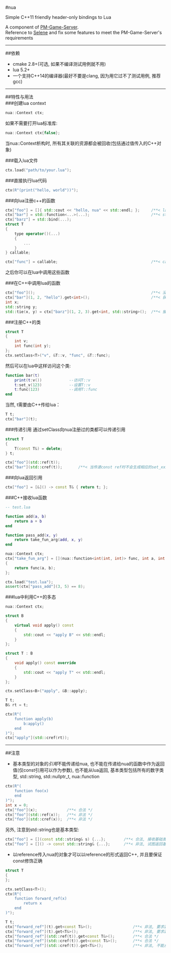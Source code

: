 #nua

Simple C++11 friendly header-only bindings to Lua  

A component of [PM-Game-Server](https://github.com/lucklove/PM-Game-Server).   
Reference to [Selene](https://github.com/jeremyong/Selene) and fix some features to meet the PM-Game-Server's requirements   

---

##依赖
- cmake 2.8+(可选, 如果不编译测试用例就不用)  
- lua 5.2+  
- 一个支持C++14的编译器(最好不要是clang, 因为用它过不了测试用例, 推荐gcc)  

---

##特性与用法  
###创建lua context  
```c++
nua::Context ctx;
```
如果不需要打开lua标准库:  
```c++
nua::Context ctx{false};
```  
当nua::Context析构时, 所有其关联的资源都会被回收(包括通过值传入的C++对象)   

###载入lua文件  
```c++
ctx.load("path/to/your.lua");
```

###直接执行lua代码  
```c++
ctx(R"(print("hello, world"))");
```

###向lua注册c++的函数  
``` c++
ctx["foo"] = []{ std::cout << "hello, nua" << std::endl; };     /**< lambda */
ctx["bar"] = std::function<...>(...);                           /**< stl function */
ctx["barz"] = std::bind(...);                                    
struct T
{
    type operator()(...)
    {
        ...
    }
} callable;

ctx["func"] = callable;                                         /**< callable object */
```  
之后你可以在lua中调用这些函数  

###在C++中调用lua的函数  
```c++
ctx["foo"]();                                                   /**< 没有返回值和参数 */
ctx["bar"](1, 2, "hello").get<int>();                           /**< 获取int返回值 */
int x;
std::string y;
std::tie(x, y) = ctx["barz"](1, 2, 3).get<int, std::string>();  /**< 接收多返回值 */
```

###注册C++的类  
```c++
struct T
{
    int v;
    int func(int y);
};
ctx.setClass<T>("v", &T::v, "func", &T::func);
```
然后可以在lua中这样访问这个类:
```lua
function bar(t)
    print(t:v())            --访问T::v
    t:set_v(123)            --设置T::v
    t:func(123)             --调用T::func
end
```
当然, t需要由C++传给lua：  
```c++
T t;
ctx["bar"](t);
```

###传递引用
通过setClass向nua注册过的类都可以传递引用  
```c++
struct T
{
    T(const T&) = delete;
} t;

ctx["foo"](std::ref(t));
ctx["bar"](std::cref(t));       /**< 当传递const ref时不会生成相应的set_xxx, 同时非const成员函数也会无效 */
```

###向lua返回引用  
```c++
ctx["foo"] = [&]() -> const T& { return t; };
```

###C++接收lua函数  
```lua
-- test.lua

function add(a, b)
    return a + b 
end

function pass_add(x, y)
    return take_fun_arg(add, x, y)
end
```

```c++
nua::Context ctx;
ctx["take_fun_arg"] = [](nua::function<int(int, int)> func, int a, int b)
{
    return func(a, b); 
};

ctx.load("test.lua");
assert(ctx["pass_add"](3, 5) == 8);
```

###lua中利用C++的多态  
```c++
nua::Context ctx;

struct B
{
    virtual void apply() const
    {
        std::cout << "apply B" << std::endl;
    }
};

struct T : B
{
    void apply() const override
    {
        std::cout << "apply T" << std::endl;
    }
};

ctx.setClass<B>("apply", &B::apply);

T t;
B& rt = t;

ctx(R"(
    function apply(b)
        b:apply()
    end
)");
ctx["apply"](std::cref(rt));
```

---

##注意  
- 基本类型的对象的*引用*不能传递给nua, 也不能在传递给nua的函数中作为返回值(仅const引用可以作为参数), 也不能从lua返回, 
基本类型包括所有的数字类型, std::string, std::nullptr_t, nua::function   
```c++
ctx(R"(
    function foo(x)
    end
)");
int x = 0;
ctx["foo"](x);             /**< 合法 */
ctx["foo"](std::ref(x));   /**< 非法 */
ctx["foo"](std::cref(x));  /**< 非法 */
```

另外, 注意到std::string也是基本类型:  
```c++
ctx["foo"] = [](const std::string& s) {...};        /**< 合法, 接收基础类型的const引用 */
ctx["foo"] = []() -> const std::string& {...};      /**< 非法, 试图返回基础类型的引用 */
```

- 以reference传入nua的对象才可以以reference的形式返回C++, 并且要保证const修饰正确  
```c++
struct T
{
};

ctx.setClass<T>();
ctx(R"(
    function forward_ref(x)
        return x
    end
)");  

T t;
ctx["forward_ref"](t).get<const T&>();                  /**< 非法, 要求返回t的reference但是传入时不是引用 */
ctx["forward_ref"](t).get<T&>();                        /**< 非法, 要求返回t的reference但是传入时不是引用 */
ctx["forward_ref"](std::ref(t)).get<const T&>();        /**< 合法 */
ctx["forward_ref"](std::cref(t)).get<const T&>();       /**< 合法 */
ctx["forward_ref"](std::cref(t)).get<T&>();             /**< 非法, 不能从const reference转到reference */
```
